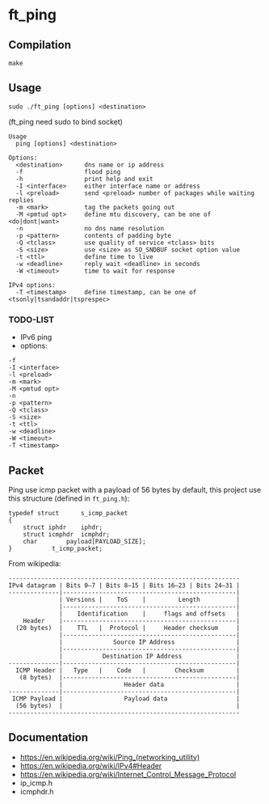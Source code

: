 # ft_ping

## Compilation

```
make
```

## Usage

```
sudo ./ft_ping [options] <destination>
```
(ft_ping need sudo to bind socket)

```
Usage
  ping [options] <destination>

Options:
  <destination>      dns name or ip address
  -f                 flood ping
  -h                 print help and exit
  -I <interface>     either interface name or address
  -l <preload>       send <preload> number of packages while waiting replies
  -m <mark>          tag the packets going out
  -M <pmtud opt>     define mtu discovery, can be one of <do|dont|want>
  -n                 no dns name resolution
  -p <pattern>       contents of padding byte
  -Q <tclass>        use quality of service <tclass> bits
  -S <size>          use <size> as SO_SNDBUF socket option value
  -t <ttl>           define time to live
  -w <deadline>      reply wait <deadline> in seconds
  -W <timeout>       time to wait for response

IPv4 options:
  -T <timestamp>     define timestamp, can be one of <tsonly|tsandaddr|tsprespec>
```

### TODO-LIST
+ IPv6 ping
+ options:
```
-f
-I <interface>
-l <preload>
-m <mark>
-M <pmtud opt>
-n
-p <pattern>
-Q <tclass>
-S <size>
-t <ttl>
-w <deadline>
-W <timeout>
-T <timestamp>
```

## Packet

Ping use icmp packet with a payload of 56 bytes by default, this project use this structure (defined in `ft_ping.h`):
```
typedef struct		s_icmp_packet
{
	struct iphdr	iphdr;
	struct icmphdr	icmphdr;
	char		payload[PAYLOAD_SIZE];
}			t_icmp_packet;
```
From wikipedia:
```
----------------------------------------------------------------
IPv4 datagram | Bits 0–7 | Bits 8–15 | Bits 16–23 | Bits 24–31 |
--------------|------------------------------------------------|
              | Versions |    ToS    |         Length          |
              |------------------------------------------------|
              |    Identification    |     flags and offsets   |
    Header    |------------------------------------------------|
  (20 bytes)  |    TTL   |  Protocol |     Header checksum     |
              |------------------------------------------------|
              |              Source IP Address                 |
              |------------------------------------------------|
              |           Destination IP Address               |
--------------|------------------------------------------------|
  ICMP Header |   Type   |    Code   |        Checksum         |
   (8 bytes)  |------------------------------------------------|
              |                 Header data                    |
--------------|------------------------------------------------|
 ICMP Payload |                 Payload data                   |
  (56 bytes)  |                                                |
----------------------------------------------------------------
```

## Documentation

+ <https://en.wikipedia.org/wiki/Ping_(networking_utility)>
+ <https://en.wikipedia.org/wiki/IPv4#Header>
+ <https://en.wikipedia.org/wiki/Internet_Control_Message_Protocol>
+ ip_icmp.h
+ icmphdr.h
